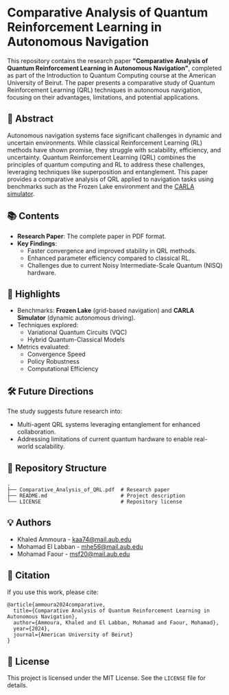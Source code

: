 # Comparative Analysis of Quantum Reinforcement Learning in Autonomous Navigation

This repository contains the research paper **"Comparative Analysis of Quantum Reinforcement Learning in Autonomous Navigation"**, completed as part of the Introduction to Quantum Computing course at the American University of Beirut. The paper presents a comparative study of Quantum Reinforcement Learning (QRL) techniques in autonomous navigation, focusing on their advantages, limitations, and potential applications.

## 📄 Abstract

Autonomous navigation systems face significant challenges in dynamic and uncertain environments. While classical Reinforcement Learning (RL) methods have shown promise, they struggle with scalability, efficiency, and uncertainty. Quantum Reinforcement Learning (QRL) combines the principles of quantum computing and RL to address these challenges, leveraging techniques like superposition and entanglement. This paper provides a comparative analysis of QRL applied to navigation tasks using benchmarks such as the Frozen Lake environment and the [CARLA simulator](https://github.com/carla-simulator/carla.git).

## 📚 Contents

- **Research Paper**: The complete paper in PDF format.
- **Key Findings**:
  - Faster convergence and improved stability in QRL methods.
  - Enhanced parameter efficiency compared to classical RL.
  - Challenges due to current Noisy Intermediate-Scale Quantum (NISQ) hardware.

## 🚀 Highlights

- Benchmarks: **Frozen Lake** (grid-based navigation) and **CARLA Simulator** (dynamic autonomous driving).
- Techniques explored:
  - Variational Quantum Circuits (VQC)
  - Hybrid Quantum-Classical Models
- Metrics evaluated:
  - Convergence Speed
  - Policy Robustness
  - Computational Efficiency

## 🛠️ Future Directions

The study suggests future research into:
- Multi-agent QRL systems leveraging entanglement for enhanced collaboration.
- Addressing limitations of current quantum hardware to enable real-world scalability.

## 📂 Repository Structure

```
.
├── Comparative_Analysis_of_QRL.pdf  # Research paper
├── README.md                        # Project description
└── LICENSE                          # Repository license
```

## 💡 Authors

- Khaled Ammoura - [kaa74@mail.aub.edu](mailto:kaa74@mail.aub.edu)
- Mohamad El Labban - [mhe56@mail.aub.edu](mailto:mhe56@mail.aub.edu)
- Mohamad Faour - [msf20@mail.aub.edu](mailto:msf20@mail.aub.edu)

## 📘 Citation

If you use this work, please cite:

```
@article{ammoura2024comparative,
  title={Comparative Analysis of Quantum Reinforcement Learning in Autonomous Navigation},
  author={Ammoura, Khaled and El Labban, Mohamad and Faour, Mohamad},
  year={2024},
  journal={American University of Beirut}
}
```

## 📄 License

This project is licensed under the MIT License. See the `LICENSE` file for details.
